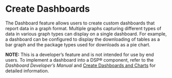 # Create Dashboards

The Dashboard feature allows users to create custom dashboards that
report data in a graph format. Multiple graphs capturing different types
of data in various graph types can display on a single dashboard. For
example, a dashboard can be configured to display the downloading of
tables as a bar graph and the package types used for downloads as a pie
chart.

**NOTE:** This is a developer’s feature and is not intended for use by
end users. To implement a dashboard into a DSP® component, refer to the
*Dashboard Developer’s Manual* and [Create Dashboards and
Charts](../../WebApp_Dev/Dashboards_and_Charts.htm) for detailed
information.
